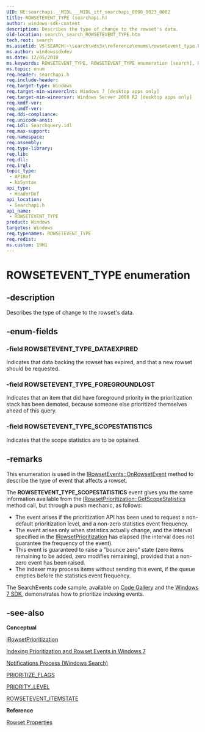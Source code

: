 ```yaml
---
UID: NE:searchapi.__MIDL___MIDL_itf_searchapi_0000_0023_0002
title: ROWSETEVENT_TYPE (searchapi.h)
author: windows-sdk-content
description: Describes the type of change to the rowset's data.
old-location: search\_search_ROWSETEVENT_TYPE.htm
tech.root: search
ms.assetid: VS|SEARCH|~\search\wds3x\reference\enums\rowsetevent_type.htm
ms.author: windowssdkdev
ms.date: 12/05/2018
ms.keywords: ROWSETEVENT_TYPE, ROWSETEVENT_TYPE enumeration [search], ROWSETEVENT_TYPE_DATAEXPIRED, ROWSETEVENT_TYPE_FOREGROUNDLOST, ROWSETEVENT_TYPE_SCOPESTATISTICS, _search_ROWSETEVENT_TYPE, search._search_ROWSETEVENT_TYPE, searchapi/ROWSETEVENT_TYPE, searchapi/ROWSETEVENT_TYPE_DATAEXPIRED, searchapi/ROWSETEVENT_TYPE_FOREGROUNDLOST, searchapi/ROWSETEVENT_TYPE_SCOPESTATISTICS
ms.topic: enum
req.header: searchapi.h
req.include-header: 
req.target-type: Windows
req.target-min-winverclnt: Windows 7 [desktop apps only]
req.target-min-winversvr: Windows Server 2008 R2 [desktop apps only]
req.kmdf-ver: 
req.umdf-ver: 
req.ddi-compliance: 
req.unicode-ansi: 
req.idl: Searchquery.idl
req.max-support: 
req.namespace: 
req.assembly: 
req.type-library: 
req.lib: 
req.dll: 
req.irql: 
topic_type:
 - APIRef
 - kbSyntax
api_type:
 - HeaderDef
api_location:
 - Searchapi.h
api_name:
 - ROWSETEVENT_TYPE
product: Windows
targetos: Windows
req.typenames: ROWSETEVENT_TYPE
req.redist: 
ms.custom: 19H1
---
```


# ROWSETEVENT_TYPE enumeration


## -description


Describes the type of change to the rowset's data.


## -enum-fields




### -field ROWSETEVENT_TYPE_DATAEXPIRED

Indicates that data backing the rowset has expired, and that a new rowset should be requested.
            


### -field ROWSETEVENT_TYPE_FOREGROUNDLOST

Indicates that an item that did have foreground priority in the prioritization stack has been demoted, because someone else prioritized themselves ahead of this query.
            


### -field ROWSETEVENT_TYPE_SCOPESTATISTICS

Indicates that the scope statistics are to be optained.
            


## -remarks



This enumeration is used in the <a href="https://docs.microsoft.com/windows/desktop/api/searchapi/nf-searchapi-irowsetevents-onrowsetevent">IRowsetEvents::OnRowsetEvent</a> method to describe the type of event that affects a rowset.

The <b>ROWSETEVENT_TYPE_SCOPESTATISTICS</b> event gives you the same information available from the <a href="https://docs.microsoft.com/windows/desktop/api/searchapi/nf-searchapi-irowsetprioritization-getscopestatistics">IRowsetPrioritization::GetScopeStatistics</a> method call, but through a push mechanic, as follows: 

<ul>
<li>The event arises if the prioritization API has been used to request a non-default prioritization level, and a non-zero statistics event frequency.  </li>
<li>The event arises only when statistics actually change, and the interval specified in the <a href="https://docs.microsoft.com/windows/desktop/api/searchapi/nn-searchapi-irowsetprioritization">IRowsetPrioritization</a> has elapsed (the interval does not guarantee the frequency of the event).</li>
<li>This event is guaranteed to raise a "bounce zero" state (zero items remaining to be added, zero modifies remaining), provided that a non-zero event has been raised.</li>
<li>The indexer may process items without sending this event, if the queue empties before the statistics event frequency.</li>
</ul>
The SearchEvents code sample, available on <a href="http://go.microsoft.com/fwlink/p/?linkid=155654">Code Gallery</a> and the <a href="http://go.microsoft.com/fwlink/p/?linkid=129787">Windows 7 SDK</a>, demonstrates how to prioritize indexing events.




## -see-also




<b>Conceptual</b>



<a href="https://docs.microsoft.com/windows/desktop/api/searchapi/nn-searchapi-irowsetprioritization">IRowsetPrioritization</a>



<a href="https://docs.microsoft.com/windows/desktop/search/indexing-prioritization-and-rowset-events">Indexing Prioritization and Rowset Events in Windows 7</a>



<a href="https://docs.microsoft.com/windows/desktop/search/-search-3x-wds-support">Notifications Process (Windows Search)</a>



<a href="https://docs.microsoft.com/windows/desktop/api/searchapi/ne-searchapi-tagprioritize_flags">PRIORITIZE_FLAGS</a>



<a href="https://docs.microsoft.com/windows/desktop/api/searchapi/ne-searchapi-__midl___midl_itf_searchapi_0000_0022_0001">PRIORITY_LEVEL</a>



<a href="https://docs.microsoft.com/windows/desktop/api/searchapi/ne-searchapi-__midl___midl_itf_searchapi_0000_0023_0001">ROWSETEVENT_ITEMSTATE</a>



<b>Reference</b>



<a href="https://docs.microsoft.com/windows/desktop/search/-search-sql-rowset-properties">Rowset Properties</a>
 

 

